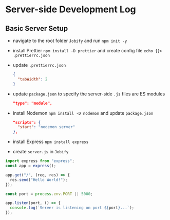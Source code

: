 # Server-side Development Log

## Basic Server Setup

- navigate to the root folder `Jobify` and run `npm init -y`

- install Prettier `npm install -D prettier` and create config file `echo {}> .prettierrc.json`

- update `.prettierrc.json`

  ```json
  {
    "tabWidth": 2
  }
  ```

- update `package.json` to specify the server-side `.js` files are ES modules

  ```json
  "type": "module",
  ```

- install Nodemon `npm install -D nodemon` and update `package.json`

  ```json
  "scripts": {
    "start": "nodemon server"
  },
  ```

- install Express `npm install express`

- create `server.js` in `Jobify`

```js
import express from "express";
const app = express();

app.get("/", (req, res) => {
  res.send("Hello World!");
});

const port = process.env.PORT || 5000;

app.listen(port, () => {
  console.log(`Server is listening on port ${port}...`);
});
```
